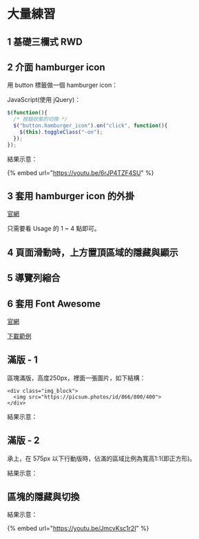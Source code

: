 # 大量練習

## 1 基礎三欄式 RWD

## 2 介面 hamburger icon

用 button 標籤做一個 hamburger icon：

JavaScript\(使用 jQuery\)：

```javascript
$(function(){
  /* 按鈕狀態的切換 */
  $("button.hamburger_icon").on("click", function(){
    $(this).toggleClass("-on");
  });
});
```

結果示意：

{% embed url="https://youtu.be/6rJP4TZF4SU" %}



## 3 套用 hamburger icon 的外掛

[官網](https://jonsuh.com/hamburgers/)

只需要看 Usage 的 1 ~ 4 點即可。

## 4 頁面滑動時，上方置頂區域的隱藏與顯示

## 5 導覽列縮合

## 6 套用 Font Awesome

[官網](https://fontawesome.com/)

[下載範例](http://notes.carlos-studio.com/download/fontawesome_sample.zip)



## 滿版 - 1

區塊滿版，高度250px，裡面一張圖片，如下結構：

```markup
<div class="img_block">
  <img src="https://picsum.photos/id/866/800/400">
</div>
```

結果示意：

## 滿版 - 2

承上，在 575px 以下行動版時，佔滿的區域比例為寬高1:1\(即正方形\)。

結果示意：

## 區塊的隱藏與切換

結果示意：

{% embed url="https://youtu.be/JmcvKsc1r2I" %}



